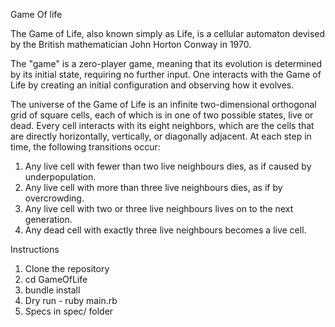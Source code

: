 Game Of life

The Game of Life, also known simply as Life, is a cellular automaton devised by the British mathematician John Horton Conway in 1970.

The "game" is a zero-player game, meaning that its evolution is determined by its initial state, requiring no further input. One interacts with the Game of Life by creating an initial configuration and observing how it evolves.

The universe of the Game of Life is an infinite two-dimensional orthogonal grid of square cells, each of which is in one of two possible states, live or dead. Every cell interacts with its eight neighbors, which are the cells that are directly horizontally, vertically, or diagonally adjacent. At each step in time, the following transitions occur:
1. Any live cell with fewer than two live neighbours dies, as if caused by underpopulation.
1. Any live cell with more than three live neighbours dies, as if by overcrowding.
1. Any live cell with two or three live neighbours lives on to the next generation.
1. Any dead cell with exactly three live neighbours becomes a live cell.

Instructions

1. Clone the repository
1. cd GameOfLife
1. bundle install
1. Dry run - ruby main.rb
1. Specs in spec/ folder
